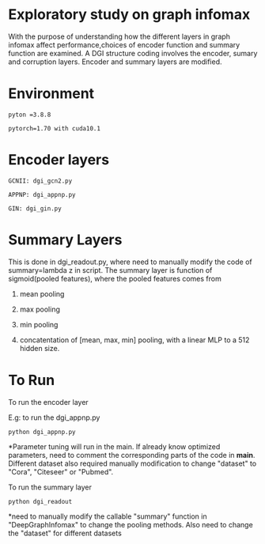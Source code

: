# Exploratory study on graph infomax
With the purpose of understanding how the different layers in graph infomax affect performance,choices of encoder function and summary function are examined.
A DGI structure coding involves the encoder, sumary and corruption layers. Encoder and summary layers are modified.

# Environment

`pyton =3.8.8`

`pytorch=1.70 with cuda10.1`

# Encoder layers

`GCNII: dgi_gcn2.py`

`APPNP: dgi_appnp.py`

`GIN: dgi_gin.py`

# Summary Layers

This is done in dgi_readout.py, where need to manually modify the code of summary=lambda z in script.
The summary layer is function of sigmoid(pooled features), where the pooled features comes from
1. mean pooling

2. max pooling

3. min pooling

4. concatentation of [mean, max, min] pooling, with a linear MLP to a 512 hidden size.

# To Run

To run the encoder layer

E.g: to run the dgi_appnp.py

`python dgi_appnp.py`

*Parameter tuning will run in the main. If already know optimized parameters, need to comment the corresponding parts of the code in __main__. Different dataset also required manually modification to change "dataset" to "Cora", "Citeseer" or "Pubmed".

To run the summary layer

`python dgi_readout`

*need to manually modify the callable "summary" function in "DeepGraphInfomax" to change the pooling methods. Also need to change the "dataset" for different datasets
